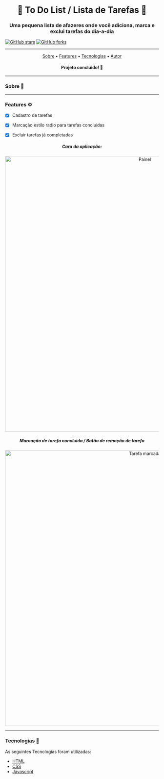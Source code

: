 <h1 align='center'> 📓 To Do List / Lista de Tarefas 📓</h1>
<h3 align='center'> Uma pequena lista de afazeres onde você adiciona, marca e exclui tarefas do dia-a-dia</h3>
<a href="https://github.com/gabrlcj/to-do-list/stargazers"><img alt="GitHub stars" src="https://img.shields.io/github/stars/gabrlcj/to-do-list"></a>
<a href="https://github.com/gabrlcj/to-do-list/network"><img alt="GitHub forks" src="https://img.shields.io/github/forks/gabrlcj/to-do-list?color=purple"></a>

---

<p align="center">
 <a href="#sobre">Sobre</a> • 
 <a href="#features">Features</a> • 
 <a href="#tecnologias-">Tecnologias</a> • 
 <a href="#autor">Autor</a>
</p>

<h4 align='center'> Projeto concluido! 🚀</h4>

---

### Sobre 📝


---

### Features ⚙️

- [x] Cadastro de tarefas
- [x] Marcação estilo radio para tarefas concluidas
- [x] Excluir tarefas já completadas


<div align='center'>
  <h5 align='center'><i>Cara da aplicação:</i></h5>
  <img width='900px' src='https://user-images.githubusercontent.com/79853847/119084391-1321f880-b9d8-11eb-8def-7bcf264b45aa.png' alt='Painel'>
  <h5 align='center'><i>Marcação de tarefa concluida / Botão de remoção de tarefa</i></h5>
  <img width='900px' src='https://user-images.githubusercontent.com/79853847/119084715-ab1fe200-b9d8-11eb-94da-24af592484e5.png' alt='Tarefa marcada'>
</div>

---

### Tecnologias 🦾
As seguintes Tecnologias foram utilizadas:

 - [HTML](https://www.w3schools.com/html/default.asp)
 - [CSS](https://www.w3schools.com/css/default.asp)
 - [Javascript](https://www.w3schools.com/js/default.asp)
